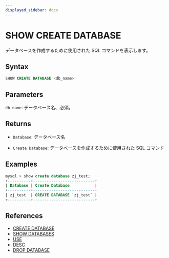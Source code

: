 ```yaml
---
displayed_sidebar: docs
---
```


# SHOW CREATE DATABASE

データベースを作成するために使用された SQL コマンドを表示します。

## Syntax

```sql
SHOW CREATE DATABASE <db_name>
```

## Parameters

`db_name`: データベース名、必須。

## Returns

- `Database`: データベース名

- `Create Database`: データベースを作成するために使用された SQL コマンド

## Examples

```sql
mysql > show create database zj_test;
+----------+---------------------------+
| Database | Create Database           |
+----------+---------------------------+
| zj_test  | CREATE DATABASE `zj_test` |
+----------+---------------------------+
```

## References

- [CREATE DATABASE](CREATE_DATABASE.md) 
- [SHOW DATABASES](SHOW_DATABASES.md) 
- [USE](USE.md) 
- [DESC](../table_bucket_part_index/DESCRIBE.md) 
- [DROP DATABASE](DROP_DATABASE.md) 